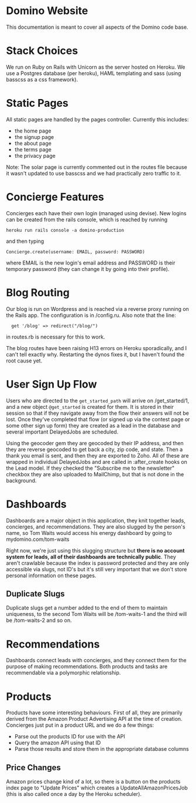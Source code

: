 Domino Website
==============
 This documentation is meant to cover all aspects of the Domino code base.

Stack Choices
==============
 We run on Ruby on Rails with Unicorn as the server hosted on Heroku. We use a Postgres database (per heroku), HAML templating and sass (using basscss as a css framework).

Static Pages
============
 All static pages are handled by the pages controller. Currently this includes:
 * the home page
 * the signup page
 * the about page
 * the terms page
 * the privacy page

 Note: The solar page is currently commented out in the routes file because it wasn't updated to use basscss and we had practically zero traffic to it.

Concierge Features
==================
  Concierges each have their own login (managed using devise). New logins can be created from the rails console, which is reached by running

    heroku run rails console -a domino-production

and then typing

    Concierge.create(username: EMAIL, password: PASSWORD)

where EMAIL is the new login's email address and PASSWORD is their temporary password (they can change it by going into their profile).

Blog Routing
============

 Our blog is run on Wordpress and is reached via a reverse proxy running on the Rails app. The configuration is in /config.ru. Also note that the line:

      get '/blog' => redirect("/blog/")

in routes.rb is necessary for this to work.

The blog routes have been raising H13 errors on Heroku sporadically, and I can't tell exactly why. Restarting the dynos fixes it, but I haven't found the root cause yet.

User Sign Up Flow
=================

Users who are directed to the ``get_started_path`` will arrive on /get_started/1, and a new object ``@get_started`` is created for them. It is stored in their session so that if they navigate away from the flow their answers will not be lost. Once they've completed that flow (or signed up via the contest page or some other sign up form) they are created as a lead in the database and several important DelayedJobs are scheduled.

Using the geocoder gem they are geocoded by their IP address, and then they are reverse geocoded to get back a city, zip code, and state. Then a thank you email is sent, and then they are exported to Zoho. All of these are wrapped in individual DelayedJobs and are called in :after_create hooks on the Lead model. If they checked the "Subscribe me to the newsletter" checkbox they are also uploaded to MailChimp, but that is not done in the background.


Dashboards
==========

Dashboards are a major object in this application, they knit together leads, concierges, and recommendations. They are also slugged by the person's name, so Tom Waits would access his energy dashboard by going to mydomino.com/tom-waits

Right now, we're just using this slugging structure but **there is no account system for leads, all of their dashboards are technically public**. They aren't crawlable because the index is password protected and they are only accessible via slugs, not ID's but it's still very important that we don't store personal information on these pages.

Duplicate Slugs
---------------
 Duplicate slugs get a number added to the end of them to maintain uniqueness, to the second Tom Waits will be /tom-waits-1 and the third will be /tom-waits-2 and so on.

Recommendations
===============
 Dashboards connect leads with concierges, and they connect them for the purpose of making recommendations. Both products and tasks are recommendable via a polymorphic relationship.

Products
========
 Products have some interesting behaviours. First of all, they are primarily derived from the Amazon Product Advertising API at the time of creation. Concierges just put in a product URL and we do a few things:
  * Parse out the products ID for use with the API
  * Query the amazon API using that ID
  * Parse those results and store them in the appropriate database columns

Price Changes
-------------
Amazon prices change kind of a lot, so there is a button on the products index page to "Update Prices" which creates a UpdateAllAmazonPricesJob (this is also called once a day by the Heroku scheduler).
